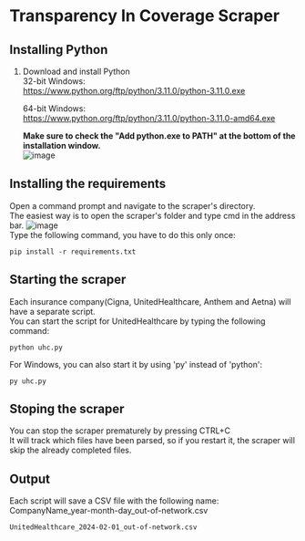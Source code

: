 # Transparency In Coverage Scraper

## Installing Python
1) Download and install Python<br/>
	32-bit Windows:<br/>
	https://www.python.org/ftp/python/3.11.0/python-3.11.0.exe<br/>
	
	64-bit Windows:<br/>
	https://www.python.org/ftp/python/3.11.0/python-3.11.0-amd64.exe<br/>
	
	**Make sure to check the "Add python.exe to PATH" at the bottom of the installation window.**<br/>
	![image](https://drive.google.com/uc?export=view&id=1CqbfL0qezreCyh4GvQTOmwwILhPlwWnO)

## Installing the requirements
Open a command prompt and navigate to the scraper's directory.<br/> 
The easiest way is to open the scraper's folder and type cmd in the address bar.
![image](https://drive.google.com/uc?export=view&id=10WuqSabT4Ylti7koCkuDeahneW7eCdmo)
<br/>
Type the following command, you have to do this only once:<br/>
```
pip install -r requirements.txt
```

## Starting the scraper
Each insurance company(Cigna, UnitedHealthcare, Anthem and Aetna) will have a separate script.<br/>
You can start the script for UnitedHealthcare by typing the following command:<br/>
```
python uhc.py
```
For Windows, you can also start it by using 'py' instead of 'python':
```
py uhc.py
```

## Stoping the scraper
You can stop the scraper prematurely by pressing CTRL+C <br/>
It will track which files have been parsed, so if you restart it, the scraper will skip the already completed files. <br/>

## Output
Each script will save a CSV file with the following name:<br/>
CompanyName_year-month-day_out-of-network.csv <br/>
```
UnitedHealthcare_2024-02-01_out-of-network.csv
```

